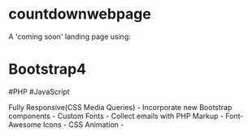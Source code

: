# countdownwebpage

A 'coming soon' landing page using:

# Bootstrap4
#PHP
#JavaScript


Fully Responsive(CSS Media Queries) - 
Incorporate new Bootstrap components - 
Custom Fonts - 
Collect emails with PHP Markup - 
Font-Awesome Icons - 
CSS Animation - 
